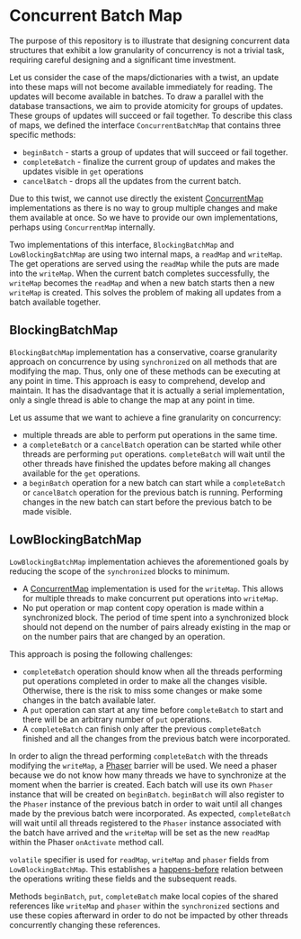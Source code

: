 # Concurrent Batch Map

The purpose of this repository is to illustrate that designing concurrent data structures
that exhibit a low granularity of concurrency is not a trivial task, requiring careful 
designing and a significant time investment.

Let us consider the case of the maps/dictionaries with a twist, an update into these
maps will not become available immediately for reading. The updates will become available
in batches. To draw a parallel with the database transactions, we aim to provide atomicity
for groups of updates. These groups of updates will succeed or fail together. 
To describe this class of maps, we defined the interface `ConcurrentBatchMap` that 
contains three specific methods:
- `beginBatch` - starts a group of updates that will succeed or fail together.
- `completeBatch` - finalize the current group of updates and makes the updates visible in 
`get` operations 
- `cancelBatch` - drops all the updates from the current batch.

Due to this twist, we cannot use directly the existent 
[ConcurrentMap](https://docs.oracle.com/en/java/javase/21/docs/api/java.base/java/util/concurrent/ConcurrentMap.html)
implementations as there is no way to group multiple changes and make them
available at once. So we have to provide our own implementations,
perhaps using `ConcurrentMap` internally.

Two implementations of this interface, `BlockingBatchMap` and `LowBlockingBatchMap`
are using two internal maps, a `readMap` and `writeMap`. The get operations are
served using the `readMap` while the puts are made into the `writeMap`.
When the current batch completes successfully, the `writeMap` becomes the
`readMap` and when a new batch starts then a new `writeMap` is created. This
solves the problem of making all updates from a batch available together.

## BlockingBatchMap

`BlockingBatchMap` implementation has a conservative, coarse granularity approach on concurrence
by using `synchronized` on all methods that are modifying the map. Thus, only one of 
these methods can be executing at any point in time. This approach is easy to comprehend,
develop and maintain. It has the disadvantage that it is actually a serial implementation,
only a single thread is able to change the map at any point in time.

Let us assume that we want to achieve a fine granularity on concurrency:
- multiple threads are able to perform put operations in the same time.
- a `completeBatch` or a `cancelBatch` operation can be started while other
threads are performing `put` operations. `completeBatch` will wait until
the other threads have finished the updates before making all changes 
available for the `get` operations.
- a `beginBatch` operation for a new batch can start while a `completeBatch` or `cancelBatch` 
operation for the previous batch is running. Performing changes in the new batch can start before
the previous batch to be made visible.

## LowBlockingBatchMap

`LowBlockingBatchMap` implementation achieves the aforementioned goals by
reducing the scope of the `synchronized` blocks to minimum.
- A [ConcurrentMap](https://docs.oracle.com/en/java/javase/21/docs/api/java.base/java/util/concurrent/ConcurrentMap.html) 
implementation is used for the `writeMap`. This allows for multiple threads to
make concurrent put operations into `writeMap`.
- No put operation or map content copy operation is made within a
synchronized block. The period of time spent into a synchronized block should
not depend on the number of pairs already existing in the map or on the number pairs that
are changed by an operation.

This approach is posing the following challenges: 
- `completeBatch` operation should know when all the threads performing
put operations completed in order to make all the changes visible. Otherwise, 
there is the risk to miss some changes or make some changes in the batch 
available later.
- A `put` operation can start at any time before `completeBatch` to start
and there will be an arbitrary number of `put` operations.
- A `completeBatch` can finish only after the previous `completeBatch` 
finished and all the changes from the previous batch were incorporated.

In order to align the thread performing `completeBatch` with the
threads modifying the `writeMap`, a 
[Phaser](https://docs.oracle.com/en/java/javase/21/docs/api/java.base/java/util/concurrent/Phaser.html)
barrier will be used. We need a phaser because we do not know how many threads we have
to synchronize at the moment when the barrier is created. Each batch will use
its own `Phaser` instance that will be created on `beginBatch`. `beginBatch` will
also register to the `Phaser` instance of the previous batch in order to wait
until all changes made by the previous batch were incorporated.
As expected, `completeBatch` will wait until all threads registered to the `Phaser`
instance associated with the batch have arrived and the `writeMap` will be set
as the new `readMap` within the Phaser `onActivate` method call.

`volatile` specifier is used for `readMap`, `writeMap` and `phaser` fields from
`LowBlockingBatchMap`. This establishes a 
[happens-before](https://docs.oracle.com/javase/specs/jls/se21/html/jls-17.html#jls-17.4.5) 
relation between the operations writing these fields and the subsequent reads. 

Methods `beginBatch`, `put`, `completeBatch` make local copies of the shared references like
`writeMap` and `phaser` within the `synchronized` sections and use these copies afterward
in order to do not be impacted by other threads concurrently changing these references.

